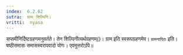 ```yaml
---
index:  6.2.62
sutra:  ग्रामः शिल्पिनि।
vritti:  nyasa
---
```


सप्तमीनिर्दिष्टग्रहणमनुवर्तते। तेन शिल्पिनीत्यर्थग्रहणम्()। ग्राम इति स्वरूपग्रहणमेव। 
`ग्रामनापितः` इति। षष्ठीसमासः समासस्वरापवादो योगः। एवमुत्तरोऽपि॥
